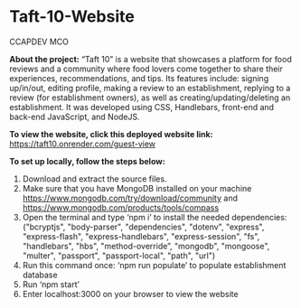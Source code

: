 # Taft-10-Website
CCAPDEV MCO

**About the project:** “Taft 10” is a website that showcases a platform for food reviews and a community where food lovers come together to share their experiences, recommendations, and tips. Its features include: signing up/in/out, editing profile, making a review to an establishment, replying to a review (for establishment owners), as well as creating/updating/deleting an establishment. It was developed using CSS, Handlebars, front-end and back-end JavaScript, and NodeJS. 

**To view the website, click this deployed website link:** https://taft10.onrender.com/guest-view

**To set up locally, follow the steps below:**
  1. Download and extract the source files. 
  2. Make sure that you have MongoDB installed on your machine https://www.mongodb.com/try/download/community and	https://www.mongodb.com/products/tools/compass 
  3. Open the terminal and type ‘npm i’ to install the needed dependencies: 
  ("bcryptjs", "body-parser", "dependencies", "dotenv", "express", "express-flash", "express-handlebars", "express-session", "fs", "handlebars", "hbs", "method-override”,  "mongodb", "mongoose", "multer", "passport", "passport-local", "path", "url")
  4. Run this command once: ‘npm run populate’ to populate establishment database
  5. Run ‘npm start’ 
  6. Enter localhost:3000 on your browser to view the website
